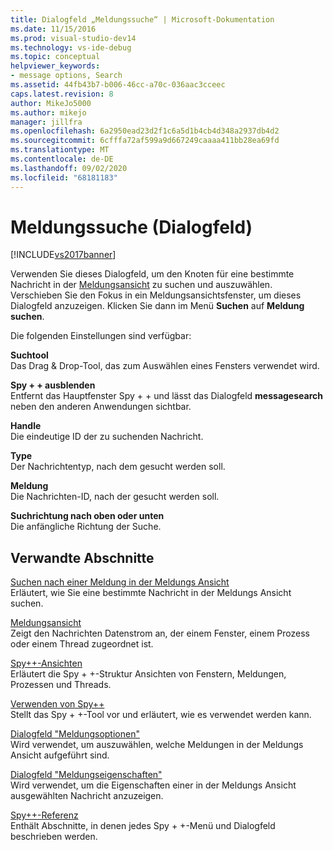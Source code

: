 ```yaml
---
title: Dialogfeld „Meldungssuche“ | Microsoft-Dokumentation
ms.date: 11/15/2016
ms.prod: visual-studio-dev14
ms.technology: vs-ide-debug
ms.topic: conceptual
helpviewer_keywords:
- message options, Search
ms.assetid: 44fb43b7-b006-46cc-a70c-036aac3cceec
caps.latest.revision: 8
author: MikeJo5000
ms.author: mikejo
manager: jillfra
ms.openlocfilehash: 6a2950ead23d2f1c6a5d1b4cb4d348a2937db4d2
ms.sourcegitcommit: 6cfffa72af599a9d667249caaaa411bb28ea69fd
ms.translationtype: MT
ms.contentlocale: de-DE
ms.lasthandoff: 09/02/2020
ms.locfileid: "68181183"
---
```

# <a name="message-search-dialog-box"></a>Meldungssuche (Dialogfeld)
[!INCLUDE[vs2017banner](../includes/vs2017banner.md)]

Verwenden Sie dieses Dialogfeld, um den Knoten für eine bestimmte Nachricht in der [Meldungsansicht](../debugger/messages-view.md) zu suchen und auszuwählen. Verschieben Sie den Fokus in ein Meldungsansichtsfenster, um dieses Dialogfeld anzuzeigen. Klicken Sie dann im Menü **Suchen** auf **Meldung suchen**.  
  
 Die folgenden Einstellungen sind verfügbar:  
  
 **Suchtool**  
 Das Drag & Drop-Tool, das zum Auswählen eines Fensters verwendet wird.  
  
 **Spy + + ausblenden**  
 Entfernt das Hauptfenster Spy + + und lässt das Dialogfeld **messagesearch** neben den anderen Anwendungen sichtbar.  
  
 **Handle**  
 Die eindeutige ID der zu suchenden Nachricht.  
  
 **Type**  
 Der Nachrichtentyp, nach dem gesucht werden soll.  
  
 **Meldung**  
 Die Nachrichten-ID, nach der gesucht werden soll.  
  
 **Suchrichtung nach oben oder unten**  
 Die anfängliche Richtung der Suche.  
  
## <a name="related-sections"></a>Verwandte Abschnitte  
 [Suchen nach einer Meldung in der Meldungs Ansicht](../debugger/how-to-search-for-a-message-in-messages-view.md)  
 Erläutert, wie Sie eine bestimmte Nachricht in der Meldungs Ansicht suchen.  
  
 [Meldungsansicht](../debugger/messages-view.md)  
 Zeigt den Nachrichten Datenstrom an, der einem Fenster, einem Prozess oder einem Thread zugeordnet ist.  
  
 [Spy++-Ansichten](../debugger/spy-increment-views.md)  
 Erläutert die Spy + +-Struktur Ansichten von Fenstern, Meldungen, Prozessen und Threads.  
  
 [Verwenden von Spy++](../debugger/using-spy-increment.md)  
 Stellt das Spy + +-Tool vor und erläutert, wie es verwendet werden kann.  
  
 [Dialogfeld "Meldungsoptionen"](../debugger/message-options-dialog-box.md)  
 Wird verwendet, um auszuwählen, welche Meldungen in der Meldungs Ansicht aufgeführt sind.  
  
 [Dialogfeld "Meldungseigenschaften"](../debugger/message-properties-dialog-box.md)  
 Wird verwendet, um die Eigenschaften einer in der Meldungs Ansicht ausgewählten Nachricht anzuzeigen.  
  
 [Spy++-Referenz](../debugger/spy-increment-reference.md)  
 Enthält Abschnitte, in denen jedes Spy + +-Menü und Dialogfeld beschrieben werden.
